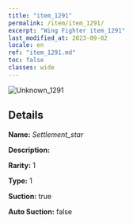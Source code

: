 ```yaml
---
title: "item_1291"
permalink: /item/item_1291/
excerpt: "Wing Fighter item_1291"
last_modified_at: 2023-09-02
locale: en
ref: "item_1291.md"
toc: false
classes: wide
---
```



 ![Unknown_1291](/images/item/Settlement_star_p.png)



## Details

 **Name:** *Settlement_star* 

 **Description:** 

 **Rarity:** 1 

 **Type:** 1 

 **Suction:** true 

 **Auto Suction:** false 


